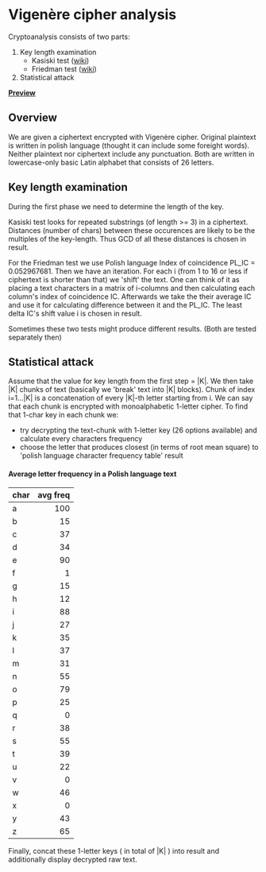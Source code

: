 # Vigenère cipher analysis

Cryptoanalysis consists of two parts:
1. Key length examination
    * Kasiski test ([wiki](https://en.wikipedia.org/wiki/Kasiski_examination))
    * Friedman test ([wiki](https://en.wikipedia.org/wiki/Friedman_test))
2. Statistical attack

**[Preview](http://htmlpreview.github.io/?https://github.com/yawnkim/archive/blob/master/vigenere_cipher_analysis/index.html)**

## Overview
We are given a ciphertext encrypted with Vigenère cipher.
Original plaintext is written in polish language (thought it can include some foreight words).
Neither plaintext nor ciphertext include any punctuation.
Both are written in lowercase-only basic Latin alphabet that consists of 26 letters.

## Key length examination
During the first phase we need to determine the length of the key.

Kasiski test looks for repeated substrings (of length >= 3) in a ciphertext.
Distances (number of chars) between these occurences are likely to be the multiples of the key-length.
Thus GCD of all these distances is chosen in result.

For the Friedman test we use Polish language Index of coincidence PL_IC = 0.052967681.
Then we have an iteration.
For each i (from 1 to 16 or less if ciphertext is shorter than that) we 'shift' the text.
One can think of it as placing a text characters in a matrix of i-columns and then calculating each column's index of coincidence IC.
Afterwards we take the their average IC and use it for calculating difference between it and the PL_IC.
The least delta IC's shift value i is chosen in result.

Sometimes these two tests might produce different results. (Both are tested separately then)

## Statistical attack
Assume that the value for key length from the first step = |K|.
We then take |K| chunks of text (basically we 'break' text into |K| blocks).
Chunk of index i=1...|K| is a concatenation of every |K|-th letter starting from i.
We can say that each chunk is encrypted with monoalphabetic 1-letter cipher.
To find that 1-char key in each chunk we:
* try decrypting the text-chunk with 1-letter key (26 options available) and calculate every characters frequency
* choose the letter that produces closest (in terms of root mean square) to 'polish language character frequency table' result

#### Average letter frequency in a Polish language text
| char | avg freq |
|------|---------:|
| a | 100 |
| b | 15 |
| c | 37 |
| d | 34 |
| e | 90 |
| f | 1 |
| g | 15 |
| h | 12 |
| i | 88 |
| j | 27 |
| k | 35 |
| l | 37 |
| m | 31 |
| n | 55 |
| o | 79 |
| p | 25 |
| q | 0 |
| r | 38 |
| s | 55 |
| t | 39 |
| u | 22 |
| v | 0 |
| w | 46 |
| x | 0 |
| y | 43 |
| z | 65 |


Finally, concat these 1-letter keys ( in total of |K| ) into result and additionally display decrypted raw text.
